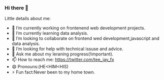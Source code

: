 ### Hi there 👋

Little details about me:

- 🔭 I’m currently working on frontenend web development projects.
- 🌱 I’m currently learning data analysis.
- 👯 I’m looking to collaborate on frontend wed development,javascript and data analysis.
- 🤔 I’m looking for help with technical issuse and advice.
- 💬 Ask me about my leraning progress(!important).
- 📫 How to reach me: https://twitter.com/tee_jay_fx
- 😄 Pronouns:(HE<HIM<HIS)
- ⚡ Fun fact:Never been to my home town. 

